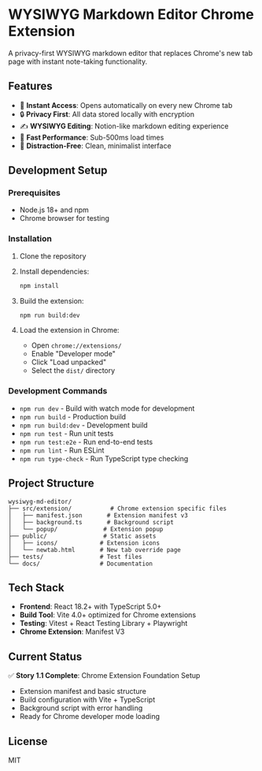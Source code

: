 # WYSIWYG Markdown Editor Chrome Extension

A privacy-first WYSIWYG markdown editor that replaces Chrome's new tab page with instant note-taking functionality.

## Features

- 🚀 **Instant Access**: Opens automatically on every new Chrome tab
- 🔒 **Privacy First**: All data stored locally with encryption
- ✍️ **WYSIWYG Editing**: Notion-like markdown editing experience
- 💨 **Fast Performance**: Sub-500ms load times
- 🎯 **Distraction-Free**: Clean, minimalist interface

## Development Setup

### Prerequisites

- Node.js 18+ and npm
- Chrome browser for testing

### Installation

1. Clone the repository
2. Install dependencies:
   ```bash
   npm install
   ```

3. Build the extension:
   ```bash
   npm run build:dev
   ```

4. Load the extension in Chrome:
   - Open `chrome://extensions/`
   - Enable "Developer mode"
   - Click "Load unpacked"
   - Select the `dist/` directory

### Development Commands

- `npm run dev` - Build with watch mode for development
- `npm run build` - Production build
- `npm run build:dev` - Development build
- `npm run test` - Run unit tests
- `npm run test:e2e` - Run end-to-end tests
- `npm run lint` - Run ESLint
- `npm run type-check` - Run TypeScript type checking

## Project Structure

```
wysiwyg-md-editor/
├── src/extension/           # Chrome extension specific files
│   ├── manifest.json       # Extension manifest v3
│   ├── background.ts       # Background script
│   └── popup/             # Extension popup
├── public/                # Static assets
│   ├── icons/            # Extension icons
│   └── newtab.html       # New tab override page
├── tests/                # Test files
└── docs/                 # Documentation
```

## Tech Stack

- **Frontend**: React 18.2+ with TypeScript 5.0+
- **Build Tool**: Vite 4.0+ optimized for Chrome extensions
- **Testing**: Vitest + React Testing Library + Playwright
- **Chrome Extension**: Manifest V3

## Current Status

✅ **Story 1.1 Complete**: Chrome Extension Foundation Setup
- Extension manifest and basic structure
- Build configuration with Vite + TypeScript
- Background script with error handling
- Ready for Chrome developer mode loading

## License

MIT